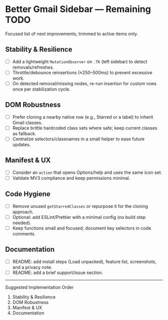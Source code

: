 # Better Gmail Sidebar — Remaining TODO

Focused list of next improvements, trimmed to active items only.

## Stability & Resilience
- [ ] Add a lightweight `MutationObserver` on `.TK` (left sidebar) to detect removals/refreshes.
- [ ] Throttle/debounce reinsertions (≈250–500ms) to prevent excessive work.
- [ ] On detected removal/missing nodes, re-run insertion for custom rows once per stabilization cycle.

## DOM Robustness
- [ ] Prefer cloning a nearby native row (e.g., Starred or a label) to inherit Gmail classes.
- [ ] Replace brittle hardcoded class sets where safe; keep current classes as fallback.
- [ ] Centralize selectors/classnames in a small helper to ease future updates.

## Manifest & UX
- [ ] Consider an `action` that opens Options/help and uses the same icon set.
- [ ] Validate MV3 compliance and keep permissions minimal.

## Code Hygiene
- [ ] Remove unused `getStarredClasses` or repurpose it for the cloning approach.
- [ ] Optional: add ESLint/Prettier with a minimal config (no build step needed).
- [ ] Keep functions small and focused; document key selectors in code comments.

## Documentation
- [ ] README: add install steps (Load unpacked), feature list, screenshots, and a privacy note.
- [ ] README: add a brief support/issue section.

---

Suggested Implementation Order
1. Stability & Resilience
2. DOM Robustness
3. Manifest & UX
4. Documentation
